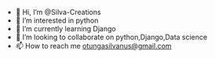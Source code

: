 - 👋 Hi, I’m @Silva-Creations
- 👀 I’m interested in python
- 🌱 I’m currently learning Django
- 💞️ I’m looking to collaborate on python,Django,Data science 
- 📫 How to reach me otungasilvanus@gmail.com

<!---
Silva-Creations/Silva-Creations is a ✨ special ✨ repository because its `README.md` (this file) appears on your GitHub profile.
You can click the Preview link to take a look at your changes.
--->
